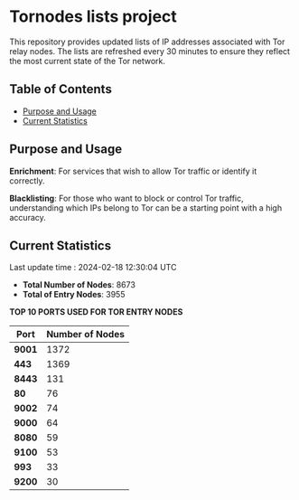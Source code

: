# Tornodes lists project

This repository provides updated lists of IP addresses associated with Tor relay nodes. The lists are refreshed every 30 minutes to ensure they reflect the most current state of the Tor network.

## Table of Contents

- [Purpose and Usage](#purpose-and-usage)
- [Current Statistics](#current-statistics)


## Purpose and Usage

**Enrichment**: For services that wish to allow Tor traffic or identify it correctly.

**Blacklisting**: For those who want to block or control Tor traffic, understanding which IPs belong to Tor can be a starting point with a high accuracy.

## Current Statistics

Last update time : 2024-02-18 12:30:04 UTC

- **Total Number of Nodes**: 8673
- **Total of Entry Nodes**: 3955

**TOP 10 PORTS USED FOR TOR ENTRY NODES**

| **Port** | **Number of Nodes** |
|------|-----------------|
| **9001**   | 1372  |
| **443**   | 1369  |
| **8443**   | 131  |
| **80**   | 76  |
| **9002**   | 74  |
| **9000**   | 64  |
| **8080**   | 59  |
| **9100**   | 53  |
| **993**   | 33  |
| **9200**   | 30  |

